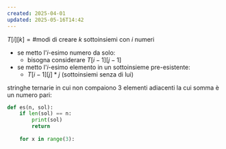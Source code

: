 ```yaml
---
created: 2025-04-01
updated: 2025-05-16T14:42
---
```

$T[i][k]=\#\text{modi di creare }k\text{ sottoinsiemi con }i\text{ numeri}$ 

- se metto l'$i$-esimo numero da solo:
	- bisogna considerare $T[i-1][j-1]$
- se metto l'$i$-esimo elemento in un sottoinsieme pre-esistente:
	- $T[i-1][j]*j$ (sottoinsiemi senza di lui)



stringhe ternarie in cui non compaiono 3 elementi adiacenti la cui somma è un numero pari:
```python
def es(n, sol):
	if len(sol) == n:
		print(sol)
		return
	
	for x in range(3):
	
		
	


```